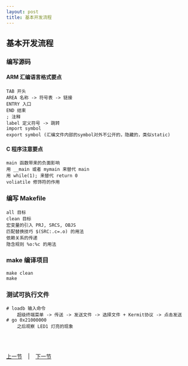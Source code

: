 ```yaml
---
layout: post
title: 基本开发流程 
---
```


## 基本开发流程

### 编写源码
#### ARM 汇编语言格式要点
	TAB 开头
	AREA 名称 -> 符号表 -> 链接
	ENTRY 入口
	END 结束
	; 注释
	label 定义符号 -> 跳转
	import symbol
	export symbol (汇编文件内部的symbol对外不公开的，隐藏的，类似static)

#### C 程序注意要点
	main 函数带来的负面影响
	用 __main 或者 mymain 来替代 main
	用 while(1); 来替代 return 0
	voliatile 修饰符的作用

### 编写 Makefile
	all 目标
	clean 目标
	宏变量的引入 PRJ, SRCS, OBJS
	匹配替换技巧 $(SRC:.c=.o) 的用法
	依赖关系的传递
	隐含规则 %o:%c 的用法 

### make 编译项目
	make clean
	make

### 测试可执行文件
	# loadb 输入命令
		超级终端菜单 -> 传送 -> 发送文件 -> 选择文件 + Kermit协议 -> 点击发送
	# go 0x21000000
		之后观察 LED1 灯亮的现象
	

<br> <br> 
<div> <a href="chp1-3.html">上一节</a> &nbsp;&nbsp; | &nbsp;&nbsp; <a href="chp2-1.html">下一节</a> </div> <br> <br>